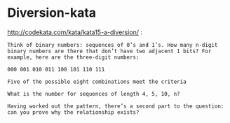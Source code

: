 Diversion-kata
==============
http://codekata.com/kata/kata15-a-diversion/ :

```
Think of binary numbers: sequences of 0’s and 1’s. How many n-digit binary numbers are there that don’t have two adjacent 1 bits? For example, here are the three-digit numbers:

000 001 010 011 100 101 110 111

Five of the possible eight combinations meet the criteria

What is the number for sequences of length 4, 5, 10, n?

Having worked out the pattern, there’s a second part to the question: can you prove why the relationship exists?
```
